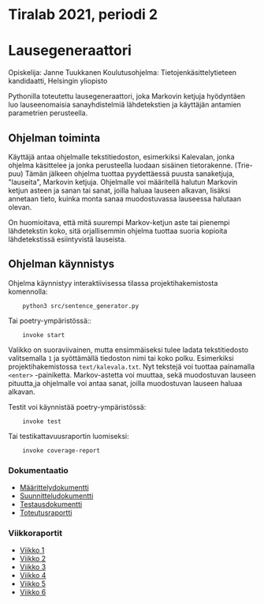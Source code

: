 # Tiralab 2021, periodi 2

# Lausegeneraattori

Opiskelija: Janne Tuukkanen
Koulutusohjelma: Tietojenkäsittelytieteen kandidaatti, Helsingin yliopisto

Pythonilla toteutettu lausegeneraattori, joka Markovin ketjuja hyödyntäen luo lauseenomaisia sanayhdistelmiä lähdetekstien ja käyttäjän antamien parametrien perusteella.

## Ohjelman toiminta
Käyttäjä antaa ohjelmalle tekstitiedoston, esimerkiksi Kalevalan, jonka ohjelma käsittelee ja jonka perusteella luodaan sisäinen tietorakenne. (Trie-puu) Tämän jälkeen ohjelma tuottaa pyydettäessä puusta sanaketjuja, "lauseita", Markovin ketjuja. Ohjelmalle voi määritellä halutun Markovin ketjun asteen ja sanan tai sanat, joilla haluaa lauseen alkavan, lisäksi annetaan tieto, kuinka monta sanaa muodostuvassa lauseessa halutaan olevan.

On huomioitava, että mitä suurempi Markov-ketjun aste tai pienempi lähdetekstin koko, sitä orjallisemmin ohjelma tuottaa suoria kopioita lähdetekstissä esiintyvistä lauseista.

## Ohjelman käynnistys

Ohjelma käynnistyy interaktiivisessa tilassa projektihakemistosta komennolla:


```
    python3 src/sentence_generator.py
```

Tai poetry-ympäristössä::

```
	invoke start
```

Valikko on suoraviivainen, mutta ensimmäiseksi tulee ladata tekstitiedosto valitsemalla `1` ja syöttämällä tiedoston nimi tai koko polku. Esimerkiksi projektihakemistossa `text/kalevala.txt`. Nyt tekstejä voi tuottaa painamalla `<enter>` -painiketta. Markov-astetta voi muuttaa, sekä muodostuvan lauseen pituutta,ja ohjelmalle voi antaa sanat, joilla muodostuvan lauseen haluaa alkavan.

Testit voi käynnistää poetry-ympäristössä:
```
	invoke test
```	
Tai testikattavuusraportin luomiseksi:
```
	invoke coverage-report
```	


### Dokumentaatio
* [Määrittelydokumentti](https://github.com/jatufin/lausegeneraattori/blob/master/dokumentaatio/maarittelydokumentti.md)
* [Suunnitteludokumentti](https://github.com/jatufin/lausegeneraattori/blob/master/dokumentaatio/suunnitteludokumentti.md)
* [Testausdokumentti](https://github.com/jatufin/lausegeneraattori/blob/master/dokumentaatio/testausdokumentti.md)
* [Toteutusraportti](https://github.com/jatufin/lausegeneraattori/blob/master/dokumentaatio/Toteutusraportti.md)
### Viikkoraportit
* [Viikko 1](https://github.com/jatufin/lausegeneraattori/blob/master/dokumentaatio/viikkoraportti-01.md)
* [Viikko 2](https://github.com/jatufin/lausegeneraattori/blob/master/dokumentaatio/viikkoraportti-02.md)
* [Viikko 3](https://github.com/jatufin/lausegeneraattori/blob/master/dokumentaatio/viikkoraportti-03.md)
* [Viikko 4](https://github.com/jatufin/lausegeneraattori/blob/master/dokumentaatio/viikkoraportti-04.md)
* [Viikko 5](https://github.com/jatufin/lausegeneraattori/blob/master/dokumentaatio/viikkoraportti-05.md)
* [Viikko 6](https://github.com/jatufin/lausegeneraattori/blob/master/dokumentaatio/viikkoraportti-06.md)
